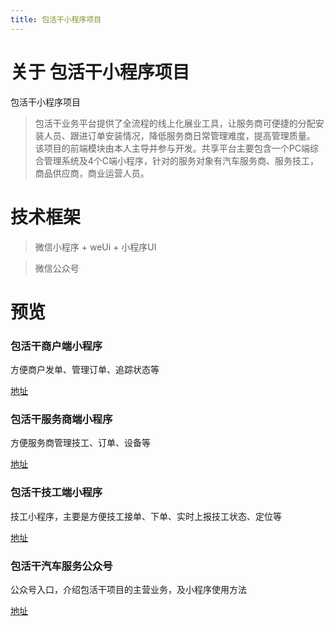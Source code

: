 ```yaml
---
title: 包活干小程序项目
---
```


# 关于 包活干小程序项目

包活干小程序项目

> 包活干业务平台提供了全流程的线上化展业工具，让服务商可便捷的分配安装人员、跟进订单安装情况，降低服务商日常管理难度，提高管理质量。
该项目的前端模块由本人主导并参与开发。共享平台主要包含一个PC端综合管理系统及4个C端小程序，针对的服务对象有汽车服务商、服务技工，商品供应商，商业运营人员。

# 技术框架
> 微信小程序 + weUi + 小程序UI

> 微信公众号
# 预览

<el-tabs tab-position="left" style="height: 380px" class="demo-tabs">
  <el-tab-pane label="包活干商户端小程序" height="360px">
    <h3>包活干商户端小程序</h3>
    <p>方便商户发单、管理订单、追踪状态等</p>
    <a href="http://www.baohuogan.com.cn/">地址</a>
    <el-carousel :interval="4000" type="card">
      <el-carousel-item v-for="item in imgList1" :key="item">
        <img :src="item" >
      </el-carousel-item>
    </el-carousel>
  </el-tab-pane>
  <el-tab-pane label="包活干服务商端小程序">
    <h3>包活干服务商端小程序</h3>
    <p>方便服务商管理技工、订单、设备等</p>
    <a href="http://www.baohuogan.com.cn/">地址</a>
    <el-carousel :interval="4000" type="card">
      <el-carousel-item v-for="item in imgList2" :key="item">
        <img :src="item" >
      </el-carousel-item>
    </el-carousel>
  </el-tab-pane>
  <el-tab-pane label="包活干技工端小程序">
    <h3>包活干技工端小程序</h3>
    <p>技工小程序，主要是方便技工接单、下单、实时上报技工状态、定位等</p>
    <a href="http://www.baohuogan.com.cn/">地址</a>
    <el-carousel :interval="4000" type="card">
      <el-carousel-item v-for="item in imgList3" :key="item">
        <img :src="item" >
      </el-carousel-item>
    </el-carousel>
  </el-tab-pane>
  <el-tab-pane label="包活干汽车服务公众号">
    <h3>包活干汽车服务公众号</h3>
    <p>公众号入口，介绍包活干项目的主营业务，及小程序使用方法</p>
    <a href="http://www.baohuogan.com.cn/">地址</a>
    <el-carousel :interval="4000" type="card">
      <el-carousel-item v-for="item in imgList4" :key="item">
        <img :src="item" >
      </el-carousel-item>
    </el-carousel>
  </el-tab-pane>
</el-tabs>

<script>
  export default {
    data() {
      return {
        imgList1:[],
        imgList2:[],
        imgList3:[],
        imgList4:[],
      }
    },
    mounted(){
      this.imgList1.push('/vue-press/project/公司项目/bhg/1.png')
      this.imgList2.push('/vue-press/project/公司项目/bhg/2.png')
      this.imgList3.push('/vue-press/project/公司项目/bhg/3.png')
      this.imgList4.push('/vue-press/project/公司项目/bhg/4.png')
    }
  }
</script>